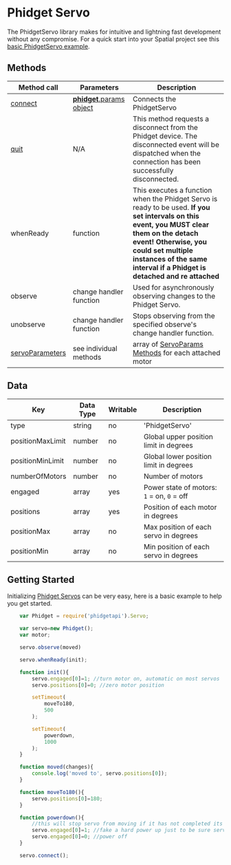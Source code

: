 # Phidget Servo
The PhidgetServo library makes for intuitive and lightning fast development without any compromise. For a quick start into your Spatial project see this [basic PhidgetServo example](https://github.com/RIAEvangelist/node-phidget-API/blob/master/examples/servoMotor.js).

## Methods

|Method call|Parameters|Description|
|-----------|----------|-----------|
|[connect](https://github.com/RIAEvangelist/node-phidget-API/blob/master/docs/Phidget.md#connecting--phidgetparams)|[__phidget__.params object](https://github.com/RIAEvangelist/node-phidget-API/blob/master/docs/Phidget.md#connecting--phidgetparams)|Connects the PhidgetServo|
|[quit](https://github.com/RIAEvangelist/node-phidget-API/blob/master/docs/Phidget.md#methods)|N/A |This method requests a disconnect from the Phidget device.  The disconnected event will be dispatched when the connection has been successfully disconnected.|
|whenReady|function|This executes a function when the Phidget Servo is ready to be used. __If you set intervals on this event, you MUST clear them on the detach event! Otherwise, you could set multiple instances of the same interval if a Phidget is detached and re attached__|
|observe|change handler function|Used for asynchronously observing changes to the Phidget Servo.|
|unobserve|change handler function|Stops observing from the specified observe's change handler function.|
|[servoParameters](https://github.com/RIAEvangelist/node-phidget-API/blob/master/docs/ServoParameters.md)|see individual methods|array of [ServoParams Methods](https://github.com/RIAEvangelist/node-phidget-API/blob/master/docs/ServoParameters.md) for each attached motor|

## Data

|Key|Data Type|Writable|Description|
|---|---------|--------|-----------|
|type|string|no|'PhidgetServo'|
|positionMaxLimit|number|no|Global upper position limit in degrees|
|positionMinLimit|number|no|Global lower position limit in degrees|
|numberOfMotors|number|no|Number of motors|
|engaged|array|yes|Power state of motors: `1` = on, `0` = off|
|positions|array|yes|Position of each motor in degrees|
|positionMax|array|no|Max position of each servo in degrees|
|positionMin|array|no|Min position of each servo in degrees|


## Getting Started

Initializing [Phidget Servos](http://www.phidgets.com/products.php?category=10) can be very easy, here is a basic example to help you get started.

```javascript
    var Phidget = require('phidgetapi').Servo;

    var servo=new Phidget();
    var motor;

    servo.observe(moved)

    servo.whenReady(init);

    function init(){
        servo.engaged[0]=1; //turn motor on, automatic on most servos
        servo.positions[0]=0; //zero motor position

        setTimeout(
            moveTo180,
            500
        );

        setTimeout(
            powerdown,
            1000
        );
    }

    function moved(changes){
        console.log('moved to', servo.positions[0]);
    }

    function moveTo180(){
        servo.positions[0]=180;
    }

    function powerdown(){
        //this will stop servo from moving if it has not completed its motion.
        servo.engaged[0]=1; //fake a hard power up just to be sure servo listens to power off command
        servo.engaged[0]=0; //power off
    }

    servo.connect();
```
